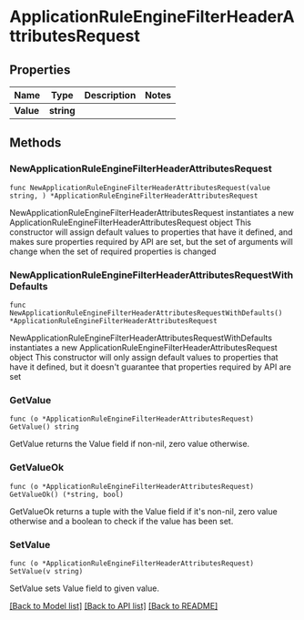 # ApplicationRuleEngineFilterHeaderAttributesRequest

## Properties

Name | Type | Description | Notes
------------ | ------------- | ------------- | -------------
**Value** | **string** |  | 

## Methods

### NewApplicationRuleEngineFilterHeaderAttributesRequest

`func NewApplicationRuleEngineFilterHeaderAttributesRequest(value string, ) *ApplicationRuleEngineFilterHeaderAttributesRequest`

NewApplicationRuleEngineFilterHeaderAttributesRequest instantiates a new ApplicationRuleEngineFilterHeaderAttributesRequest object
This constructor will assign default values to properties that have it defined,
and makes sure properties required by API are set, but the set of arguments
will change when the set of required properties is changed

### NewApplicationRuleEngineFilterHeaderAttributesRequestWithDefaults

`func NewApplicationRuleEngineFilterHeaderAttributesRequestWithDefaults() *ApplicationRuleEngineFilterHeaderAttributesRequest`

NewApplicationRuleEngineFilterHeaderAttributesRequestWithDefaults instantiates a new ApplicationRuleEngineFilterHeaderAttributesRequest object
This constructor will only assign default values to properties that have it defined,
but it doesn't guarantee that properties required by API are set

### GetValue

`func (o *ApplicationRuleEngineFilterHeaderAttributesRequest) GetValue() string`

GetValue returns the Value field if non-nil, zero value otherwise.

### GetValueOk

`func (o *ApplicationRuleEngineFilterHeaderAttributesRequest) GetValueOk() (*string, bool)`

GetValueOk returns a tuple with the Value field if it's non-nil, zero value otherwise
and a boolean to check if the value has been set.

### SetValue

`func (o *ApplicationRuleEngineFilterHeaderAttributesRequest) SetValue(v string)`

SetValue sets Value field to given value.



[[Back to Model list]](../README.md#documentation-for-models) [[Back to API list]](../README.md#documentation-for-api-endpoints) [[Back to README]](../README.md)



